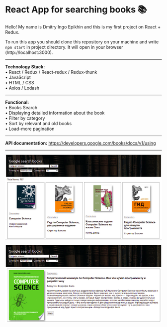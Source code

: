 # React App for searching books 📚

Hello! My name is Dmitry Ingo Epikhin and this is my first project on React + Redux.

To run this app you should clone this repository on your machine and write `npm start` in project directory.
It will open in your browser (http://localhost:3000).

---
**Technology Stack:**  
• React / Redux / React-redux / Redux-thunk  
• JavaScript  
• HTML / CSS  
• Axios / Lodash  

---

**Functional:**  
• Books Search  
• Displaying detailed information about the book  
• Filter by category  
• Sort by relevant and old books  
• Load-more pagination  

---

**API documentation:** https://developers.google.com/books/docs/v1/using

---
![image](src/assets/imagesForReadme/example-img-1.png)

![image](src/assets/imagesForReadme/example-img-2.png)
